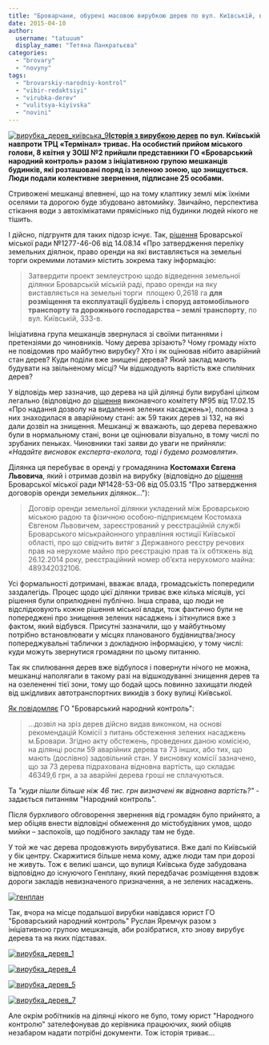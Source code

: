 ```yaml
---
title: "Броварчани, обурені масовою вирубкою дерев по вул. Київській, вимагають від влади реальних дій"
date: 2015-04-10
author: 
  username: "tatuuum"
  display_name: "Тетяна Панкратьєва"
categories: 
  - "brovary"
  - "novyny"
tags: 
  - "brovarskiy-narodniy-kontrol"
  - "vibir-redaktsiyi"
  - "virubka-derev"
  - "vulitsya-kiyivska"
  - "novini"
---
```


[![вирубка_дерев_київська_9](https://mpz.brovary.org/wp-content/uploads/2015/03/07D_3386.jpg)](https://mpz.brovary.org/wp-content/uploads/2015/03/07D_3386.jpg)**[Історія з вирубкою дерев](https://mpz.brovary.org/dereva-na-vul-kiyivskiy-prodovzhuyut-spilyuvati-pid-avtomiyku/) по вул. Київській навпроти ТРЦ «Термінал» триває. На особистий прийом міського голови, 8 квітня у ЗОШ №2 прийшли представники ГО «Броварський народний контроль» разом з ініціативною групою мешканців будинків, які розташовані поряд із зеленою зоною, що знищується. Люди подали колективне звернення, підписане 25 особами.**

Стривожені мешканці впевнені, що на тому клаптику землі між їхніми оселями та дорогою буде збудовано автомийку. Звичайно, перспектива стікання води з автохімікатами прямісінько під будинки людей нікого не тішить.

І дійсно, підгрунтя для таких підозр існує. Так, [рішення](http://docs.pravo-znaty.org.ua/p13076/14.08.2014/1277-46-06) Броварської міської ради №1277-46-06 від 14.08.14 «Про затвердження переліку земельних діялнок, право оренди на які виставляється на земельні торги окремими лотами» містить зокрема таку інформацію:

> Затвердити проект землеустрою щодо відведення земельної ділянки Броварській міській раді, право оренди на яку виставляється на земельні торги  площею 0,2618 га **для розміщення та експлуатації будівель і споруд автомобільного транспорту та дорожнього господарства – землі транспорту**, по вул. Київській, 333-в.

Ініціативна група мешканців звернулася зі своїми питаннями і претензіями до чиновників. Чому дерева зрізають? Чому громаду ніхто не повідомив про майбутню вирубку? Хто і як оцінював нібито аварійний стан дерев? Куди поділи вже знищені дерева? Який заклад мають будувати на звільненому місці? Чи відшкодують вартість вже спиляних дерев?

У відповідь мер зазначив, що дерева на цій ділянці були вирубані цілком легально (відповідно до [рішення](http://docs.pravo-znaty.org.ua/p19410/17.02.2015/95) виконавчого комітету №95 від 17.02.15 «Про надання дозволу на видалення зелених насаджень»), половина з них знаходилася в аварійному стані: аж 59 таких дерев зі 132, на які дали дозвіл на знищення. Мешканці ж вважають, що дерева переважно були в нормальному стані, вони це оцінювали візуально, в тому числі по зрубаних пеньках. Чиновники такі заяви до уваги не прийняли: _«Надайте висновок експерта-еколога, тоді і будемо розмовляти»._

Ділянка ця перебуває в оренді у громадянина **Костомахи Євгена Львовича**, який і отримав дозвіл на вирубку (відповідно до [рішення](http://www.brovary.kiev.ua/r%D1%96shennya-m%D1%96sko%D1%97-radi-v%D1%96d-05032015-%E2%84%961428-53-06-pro-zatverdzhennya-dogovor%D1%96v-orendi-zemelnikh-d%D1%96lyano) Броварської міської ради №1428-53-06 від 05.03.15 "Про затвердження договорів оренди земельних ділянок..."):

> Договір оренди земельної ділянки укладений між Броварською міською радою та фізичною особою-підприємцем Костомаха Євгеном Львовичем, зареєстрований у реєстраційній службі Броварського міськрайонного управління юстиції Київської області, про що свідчить витяг з Державного реєстру речових прав на нерухоме майно про реєстрацію прав та їх обтяжень від 26.12.2014 року, реєстраційний номер об’єкта нерухомого майна: 489342032106.

Усі формальності дотримані, вважає влада, громадськість попередили заздалегідь. Процес щодо цієї ділянки триває вже кілька місяців, усі рішення були оприлюднені публічно. Інша справа, що люди не відслідковують кожне рішення міської влади, тож фактично були не попереджені про знищення зелених насаджень і зіткнулися вже з фактом, який відбувся. Присутні зазначили, що у майбутньому потрібно встановлювати у місцях планованого будівництва/зносу попереджувальні таблички з докладною інформацією, у тому числі: куди можуть звернутися громадяни по цьому питанню.

Так як спилювання дерев вже відбулося і повернути нічого не можна, мешканці наполягали в такому разі на відшкодуванні знищення дерев та на озелененні тієї зони, тому що бодай щось повинно захищати людей від шкідливих автотранспортних викидів з боку вулиці Київської.

[Як повідомляє](http://nk.mybrovary.com/mer-poobitsyav-niyakoyi-avto-miyki-ne-bude/) ГО "Броварський народний контроль":

> ...дозвіл на зріз дерев дійсно видав виконком, на основі рекомендацій Комісії з питань обстеження зелених насаджень м.Бровари. Згідно акту обстежень, проведених даною комісією, на ділянці росли 59 аварійних дерева та 73 інших, або тих, що мають (дослівно) задовільний стан. У висновку комісії зазначено, що за 73 дерева підрахована відновна вартість, що складає 46349,6 грн, а за аварійні дерева гроші не сплачуються.

Та _"куди пішли більше ніж 46 тис. грн визначені як відновна вартість?"_ - задається питанням "Народний контроль".

Після бурхливого обговорення звернення від громадян було прийнято, а мер обіцяв внести відповідні обмеження до містобудівних умов, щодо мийки – заспокоїв, що подібного закладу там не буде.

У той же час дерева продовжують вирубуватися. Вже далі по Київській у бік центру. Скаржитися більше нема кому, адже люди там при дорозі не живуть. Тож є великі шанси, що вулиця Київська буде забудована відповідно до існуючого Генплану, який передбачає розміщення вздовж дороги закладів невизначеного призначення, а не зелених насаджень.

[![генплан](https://mpz.brovary.org/wp-content/uploads/2015/04/genplan.jpg)](https://mpz.brovary.org/wp-content/uploads/2015/04/genplan.jpg)

Так, вчора на місце подальшої вирубки навідався юрист ГО "Броварський народний контроль" Руслан Яремчук разом з ініціативною групою мешканців, аби розібратися, хто знову вирубує дерева та на яких підставах.

[![вирубка_дерев_1](https://mpz.brovary.org/wp-content/uploads/2015/04/IMAG1054.jpg)](https://mpz.brovary.org/wp-content/uploads/2015/04/IMAG1054.jpg)

[![вирубка_дерев_4](https://mpz.brovary.org/wp-content/uploads/2015/04/IMAG1057.jpg)](https://mpz.brovary.org/wp-content/uploads/2015/04/IMAG1057.jpg)

[![вирубка_дерев_5](https://mpz.brovary.org/wp-content/uploads/2015/04/IMAG1058.jpg)](https://mpz.brovary.org/wp-content/uploads/2015/04/IMAG1058.jpg)

[![вирубка_дерев_7](https://mpz.brovary.org/wp-content/uploads/2015/04/IMAG1061.jpg)](https://mpz.brovary.org/wp-content/uploads/2015/04/IMAG1061.jpg)

Але окрім робітників на ділянці нікого не було, тому юрист "Народного контролю" зателефонував до керівника працюючих, який обіцяв незабаром надати потрібні документи. Тож історія триває...
